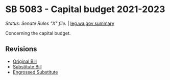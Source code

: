 # SB 5083 - Capital budget 2021-2023
*Status: Senate Rules "X" file.* | [leg.wa.gov summary](https://app.leg.wa.gov/billsummary?BillNumber=5083&Year=2021)

Concerning the capital budget.

## Revisions
* [Original Bill](1/)
* [Substitute Bill](S/)
* [Engrossed Substitute](S.E/)
